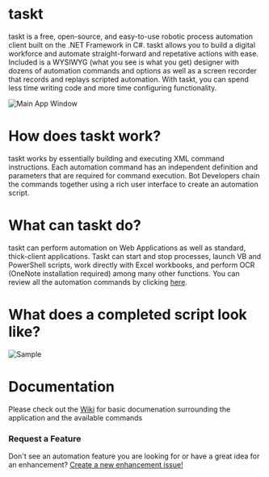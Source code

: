 
# taskt
taskt is a free, open-source, and easy-to-use robotic process automation client built on the .NET Framework in C#.  taskt allows you to build a digital workforce and automate straight-forward and repetative actions with ease.  Included is a WYSIWYG (what you see is what you get) designer with dozens of automation commands and options as well as a screen recorder that records and replays scripted automation. With taskt, you can spend less time writing code and more time configuring functionality.

![Main App Window](https://i.imgur.com/ynlr3p6.png)

# How does taskt work?
taskt works by essentially building and executing XML command instructions.  Each automation command has an independent definition and parameters that are required for command execution.  Bot Developers chain the commands together using a rich user interface to create an automation script.

# What can taskt do?
taskt can perform automation on Web Applications as well as standard, thick-client applications.  Taskt can start and stop processes, launch VB and PowerShell scripts, work directly with Excel workbooks, and perform OCR (OneNote installation required) among many other functions.  You can review all the automation commands by clicking [here](https://github.com/saucepleez/taskt/wiki/Automation-Commands).

# What does a completed script look like?
![Sample](https://i.imgur.com/fbi8JrB.png)

# Documentation
Please check out the [Wiki](https://github.com/saucepleez/taskt/wiki) for basic documenation surrounding the application and the available commands

### Request a Feature
Don't see an automation feature you are looking for or have a great idea for an enhancement?  [Create a new enhancement issue!](https://github.com/saucepleez/taskt/issues/new)
